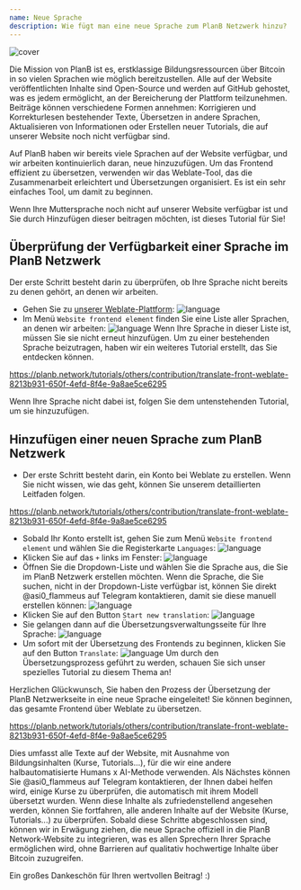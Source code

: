```yaml
---
name: Neue Sprache
description: Wie fügt man eine neue Sprache zum PlanB Netzwerk hinzu?
---
```

![cover](assets/cover.webp)

Die Mission von PlanB ist es, erstklassige Bildungsressourcen über Bitcoin in so vielen Sprachen wie möglich bereitzustellen. Alle auf der Website veröffentlichten Inhalte sind Open-Source und werden auf GitHub gehostet, was es jedem ermöglicht, an der Bereicherung der Plattform teilzunehmen. Beiträge können verschiedene Formen annehmen: Korrigieren und Korrekturlesen bestehender Texte, Übersetzen in andere Sprachen, Aktualisieren von Informationen oder Erstellen neuer Tutorials, die auf unserer Website noch nicht verfügbar sind.

Auf PlanB haben wir bereits viele Sprachen auf der Website verfügbar, und wir arbeiten kontinuierlich daran, neue hinzuzufügen. Um das Frontend effizient zu übersetzen, verwenden wir das Weblate-Tool, das die Zusammenarbeit erleichtert und Übersetzungen organisiert. Es ist ein sehr einfaches Tool, um damit zu beginnen.

Wenn Ihre Muttersprache noch nicht auf unserer Website verfügbar ist und Sie durch Hinzufügen dieser beitragen möchten, ist dieses Tutorial für Sie!

## Überprüfung der Verfügbarkeit einer Sprache im PlanB Netzwerk

Der erste Schritt besteht darin zu überprüfen, ob Ihre Sprache nicht bereits zu denen gehört, an denen wir arbeiten.

- Gehen Sie zu [unserer Weblate-Plattform](https://weblate.planb.network/projects/planb-network-website/):
![language](assets/01.webp)
- Im Menü `Website frontend element` finden Sie eine Liste aller Sprachen, an denen wir arbeiten:
![language](assets/02.webp)
Wenn Ihre Sprache in dieser Liste ist, müssen Sie sie nicht erneut hinzufügen. Um zu einer bestehenden Sprache beizutragen, haben wir ein weiteres Tutorial erstellt, das Sie entdecken können.

https://planb.network/tutorials/others/contribution/translate-front-weblate-8213b931-650f-4efd-8f4e-9a8ae5ce6295



Wenn Ihre Sprache nicht dabei ist, folgen Sie dem untenstehenden Tutorial, um sie hinzuzufügen.

## Hinzufügen einer neuen Sprache zum PlanB Netzwerk

- Der erste Schritt besteht darin, ein Konto bei Weblate zu erstellen. Wenn Sie nicht wissen, wie das geht, können Sie unserem detaillierten Leitfaden folgen.

https://planb.network/tutorials/others/contribution/translate-front-weblate-8213b931-650f-4efd-8f4e-9a8ae5ce6295


- Sobald Ihr Konto erstellt ist, gehen Sie zum Menü `Website frontend element` und wählen Sie die Registerkarte `Languages`:
![language](assets/03.webp)
- Klicken Sie auf das `+` links im Fenster:
![language](assets/04.webp)
- Öffnen Sie die Dropdown-Liste und wählen Sie die Sprache aus, die Sie im PlanB Netzwerk erstellen möchten. Wenn die Sprache, die Sie suchen, nicht in der Dropdown-Liste verfügbar ist, können Sie direkt @asi0_flammeus auf Telegram kontaktieren, damit sie diese manuell erstellen können:
![language](assets/05.webp)
- Klicken Sie auf den Button `Start new translation`:
![language](assets/06.webp)
- Sie gelangen dann auf die Übersetzungsverwaltungsseite für Ihre Sprache:
![language](assets/07.webp)
- Um sofort mit der Übersetzung des Frontends zu beginnen, klicken Sie auf den Button `Translate`: ![language](assets/08.webp)
Um durch den Übersetzungsprozess geführt zu werden, schauen Sie sich unser spezielles Tutorial zu diesem Thema an!

Herzlichen Glückwunsch, Sie haben den Prozess der Übersetzung der PlanB Netzwerkseite in eine neue Sprache eingeleitet! Sie können beginnen, das gesamte Frontend über Weblate zu übersetzen.

https://planb.network/tutorials/others/contribution/translate-front-weblate-8213b931-650f-4efd-8f4e-9a8ae5ce6295

 Dies umfasst alle Texte auf der Website, mit Ausnahme von Bildungsinhalten (Kurse, Tutorials...), für die wir eine andere halbautomatisierte Humans x AI-Methode verwenden.
Als Nächstes können Sie @asi0_flammeus auf Telegram kontaktieren, der Ihnen dabei helfen wird, einige Kurse zu überprüfen, die automatisch mit ihrem Modell übersetzt wurden. Wenn diese Inhalte als zufriedenstellend angesehen werden, können Sie fortfahren, alle anderen Inhalte auf der Website (Kurse, Tutorials...) zu überprüfen. Sobald diese Schritte abgeschlossen sind, können wir in Erwägung ziehen, die neue Sprache offiziell in die PlanB Network-Website zu integrieren, was es allen Sprechern Ihrer Sprache ermöglichen wird, ohne Barrieren auf qualitativ hochwertige Inhalte über Bitcoin zuzugreifen.

Ein großes Dankeschön für Ihren wertvollen Beitrag! :)